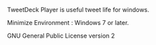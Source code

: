 TweetDeck Player is useful tweet life for windows.

Minimize Environment : Windows 7 or later.

GNU General Public License version 2

